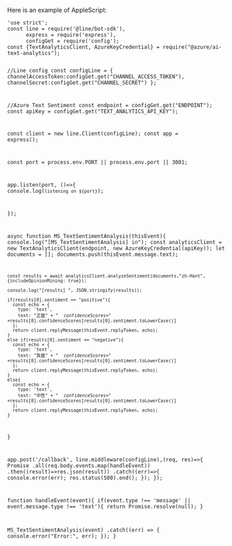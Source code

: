 <p>Here is an example of AppleScript:</p>
<pre><code>'use strict';
const line = require('@line/bot-sdk'),
      express = require('express'),
      configGet = require('config');
const {TextAnalyticsClient, AzureKeyCredential} = require("@azure/ai-text-analytics");

//Line config
const configLine = {
  channelAccessToken:configGet.get("CHANNEL_ACCESS_TOKEN"),
  channelSecret:configGet.get("CHANNEL_SECRET")
};

//Azure Text Sentiment
const endpoint = configGet.get("ENDPOINT");
const apiKey = configGet.get("TEXT_ANALYTICS_API_KEY");

const client = new line.Client(configLine);
const app = express();

const port = process.env.PORT || process.env.port || 3001;

app.listen(port, ()=>{
  console.log(`listening on ${port}`);
   
});

async function MS_TextSentimentAnalysis(thisEvent){
    console.log("[MS_TextSentimentAnalysis] in");
    const analyticsClient = new TextAnalyticsClient(endpoint, new AzureKeyCredential(apiKey));
    let documents = [];
    documents.push(thisEvent.message.text);
  
    const results = await analyticsClient.analyzeSentiment(documents,"zh-Hant",{includeOpinionMining: true});

    console.log("[results] ", JSON.stringify(results));

    if(results[0].sentiment == "positive"){
      const echo = {
        type: 'text',
        text: "正面" + "  confidenceScores=" +results[0].confidenceScores[results[0].sentiment.toLowerCase()]
      };
      return client.replyMessage(thisEvent.replyToken, echo);
    }
    else if(results[0].sentiment == "negative"){
      const echo = {
        type: 'text',
        text: "負面" + "  confidenceScores=" +results[0].confidenceScores[results[0].sentiment.toLowerCase()]
      };
      return client.replyMessage(thisEvent.replyToken, echo);
    }
    else{
      const echo = {
        type: 'text',
        text: "中性" + "  confidenceScores=" +results[0].confidenceScores[results[0].sentiment.toLowerCase()]
      };
      return client.replyMessage(thisEvent.replyToken, echo);
    }

}

app.post('/callback', line.middleware(configLine),(req, res)=>{
  Promise
    .all(req.body.events.map(handleEvent))
    .then((result)=>res.json(result))
    .catch((err)=>{
      console.error(err);
      res.status(500).end();
    });
});

function handleEvent(event){
  if(event.type !== 'message' || event.message.type !== 'text'){
    return Promise.resolve(null);
  }

  MS_TextSentimentAnalysis(event)
    .catch((err) => {
      console.error("Error:", err);
    }); 
}
</code></pre>
